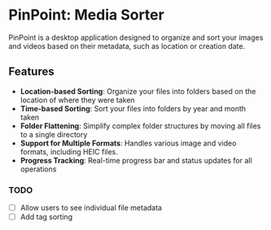 # PinPoint: Media Sorter

PinPoint is a desktop application designed to organize and sort your images and videos based on their metadata, such as location or creation date.

## Features

- **Location-based Sorting**: Organize your files into folders based on the location of where they were taken
- **Time-based Sorting**: Sort your files into folders by year and month taken
- **Folder Flattening**: Simplify complex folder structures by moving all files to a single directory
- **Support for Multiple Formats**: Handles various image and video formats, including HEIC files.
- **Progress Tracking**: Real-time progress bar and status updates for all operations

### TODO

- [ ] Allow users to see individual file metadata
- [ ] Add tag sorting
